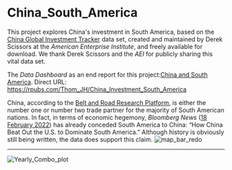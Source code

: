 # China_South_America

This project explores China's investment in South America, based on the [China Global Investment Tracker](https://www.aei.org/china-global-investment-tracker/) data set, created and maintained by Derek Scissors at the <em>American Enterprise Institute</em>, and freely available for download. We thank Derek Scissors and the <em>AEI</em> for publicly sharing this vital data set.

The <em>Data Dashboard</em> as an end report for this project:[China and South America](https://rpubs.com/Thom_JH/China_Investment_South_America).  Direct URL: https://rpubs.com/Thom_JH/China_Investment_South_America 

China, according to the [Belt and Road Research Platform](https://www.beltroadresearch.com/), is either the number one or number two trade partner for the majority of South American nations. In fact, in terms of economic hegemony, <em>Bloomberg News</em> ([18 February 2022](https://www.bloomberg.com/news/articles/2022-02-17/china-is-south-america-s-top-trading-partner-why-can-t-the-us-keep-up)) has already conceded South America to China: “How China Beat Out the U.S. to Dominate South America.” Although history is obviously still being written, the data does support this claim.
![map_bar_redo](https://user-images.githubusercontent.com/12042357/173369761-1c5c21d3-7801-4045-92ad-c9ef6b2b1f78.png)

<hr />



![Yearly_Combo_plot](https://user-images.githubusercontent.com/12042357/173369810-d5a959e4-245a-4da1-b99c-c83c3d7bb86f.png)
